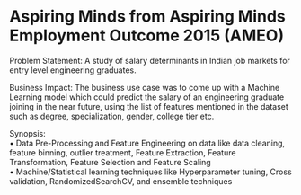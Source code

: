 # Aspiring Minds from Aspiring Minds Employment Outcome 2015 (AMEO)

Problem Statement: A study of salary determinants in Indian job markets for entry level engineering graduates.                              

Business Impact: The business use case was to come up with a Machine Learning model which could predict the salary of an engineering graduate joining in the near future, using the list of features mentioned in the dataset such as degree, specialization, gender, college tier etc.

Synopsis:                                                                                         
•	Data Pre-Processing and Feature Engineering on data like data cleaning, feature binning, outlier treatment, Feature Extraction, Feature Transformation, Feature Selection and Feature Scaling                    
•	Machine/Statistical learning techniques like Hyperparameter tuning, Cross validation, RandomizedSearchCV, and ensemble techniques
